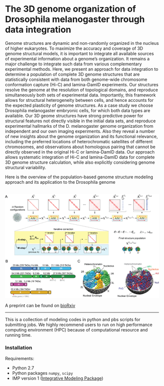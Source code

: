 # The 3D genome organization of Drosophila melanogaster through data integration
Genome structures are dynamic and non-randomly organized in the nucleus of higher eukaryotes. To maximize the accuracy and coverage of 3D genome structural models, it is important to integrate all available sources of experimental information about a genome’s organization. It remains a major challenge to integrate such data from various complementary experimental methods. Here, we present an approach for data integration to determine a population of complete 3D genome structures that are statistically consistent with data from both genome-wide chromosome conformation capture (Hi-C) and lamina-DamID experiments. Our structures resolve the genome at the resolution of topological domains, and reproduce simultaneously both sets of experimental data. Importantly, this framework allows for structural heterogeneity between cells, and hence accounts for the expected plasticity of genome structures. As a case study we choose Drosophila melanogaster embryonic cells, for which both data types are available. Our 3D geome structures have strong predictive power for structural features not directly visible in the initial data sets, and reproduce experimental hallmarks of the D. melanogaster genome organization from independent and our own imaging experiments. Also they reveal a number of new insights about the genome organization and its functional relevance, including the preferred locations of heterochromatic satellites of different chromosomes, and observations about homologous pairing that cannot be directly observed in the original Hi-C or lamina-DamID data. Our approach allows systematic integration of Hi-C and lamina-DamID data for complete 3D genome structure calculation, while also explicitly considering genome structural variability.

Here is the overview of the population-based genome structure modeling approach and its application to the Drosophila genome
<p align="center">
  <img src="https://github.com/QingjiaoLi/3DDM/blob/master/Fig1.png" width="600" />
</p>

A preprint can be found on [bioRxiv](http://biorxiv.org/content/early/2017/01/15/099911)

---

This is a collection of modeling codes in python and pbs scripts for submitting jobs. We highly recommend users to run on high performance computing environment (HPC) because of computational resource and running time. 

### Installation
Requirements:

- Python 2.7
- Python packages ``numpy``, ``scipy``
- IMP version 1 ([Integrative Modeling Package](https://integrativemodeling.org/1.0/download/))


